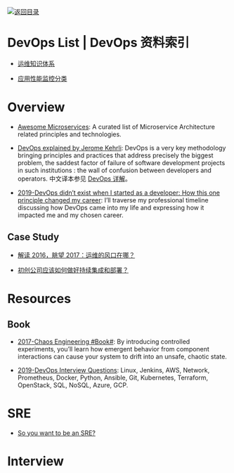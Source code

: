 [![返回目录](https://user-images.githubusercontent.com/5803001/38079637-ff0abcf0-3371-11e8-9b76-ad651620afc7.jpg)](https://github.com/wx-chevalier/Awesome-Lists)

# DevOps List | DevOps 资料索引

- [运维知识体系](https://www.unixhot.com/page/ops)

- [应用性能监控分类](http://www.infoq.com/cn/news/2015/08/monitoring-applications-category)

# Overview 

- [Awesome Microservices](https://github.com/mfornos/awesome-microservices): A curated list of Microservice Architecture related principles and technologies.

- [DevOps explained by Jerome Kehrli](https://www.niceideas.ch/roller2/badtrash/entry/devops-explained): DevOps is a very key methodology bringing principles and practices that address precisely the biggest problem, the saddest factor of failure of software development projects in such institutions : the wall of confusion between developers and operators. 中文译本参见 [DevOps 详解](https://www.zybuluo.com/liuhui0803/note/650897)。

- [2019-DevOps didn’t exist when I started as a developer: How this one principle changed my career](https://circleci.com/blog/cicd-engineer/):  I’ll traverse my professional timeline discussing how DevOps came into my life and expressing how it impacted me and my chosen career.

## Case Study 

- [解读 2016，眺望 2017：运维的风口在哪？](http://mp.weixin.qq.com/s/X4929d1NtrmWGfT6ZEHxUg)

- [初创公司应该如何做好持续集成和部署？](http://www.simlinux.com/archives/1638.html)

# Resources

## Book

- [2017-Chaos Engineering #Book#](https://learning.oreilly.com/library/view/chaos-engineering/9781491988459/): By introducing controlled experiments, you’ll learn how emergent behavior from component interactions can cause your system to drift into an unsafe, chaotic state.

- [2019-DevOps Interview Questions](https://github.com/bregman-arie/devops-interview-questions): Linux, Jenkins, AWS, Network, Prometheus, Docker, Python, Ansible, Git, Kubernetes, Terraform, OpenStack, SQL, NoSQL, Azure, GCP.

# SRE

- [So you want to be an SRE?](https://hackernoon.com/so-you-want-to-be-an-sre-34e832357a8c#.x8tn42pb7)

# Interview
